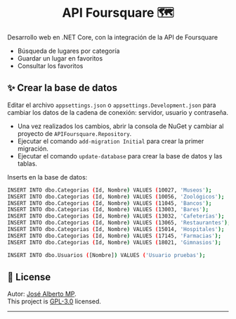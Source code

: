 <h1 align="center">API Foursquare 🗺️</h1>
Desarrollo web en .NET Core, con la integración de la API de Foursquare

- Búsqueda de lugares por categoría
- Guardar un lugar en favoritos
- Consultar los favoritos

## ✨ Crear la base de datos
Editar el archivo `appsettings.json` o  `appsettings.Development.json` para cambiar los datos de la cadena de conexión: servidor, usuario y contraseña.

- Una vez realizados los cambios, abrir la consola de NuGet y cambiar al proyecto de `APIFoursquare.Repository`.
- Ejecutar el comando `add-migration Initial` para crear la primer migración.
- Ejecutar el comando `update-database` para crear la base de datos y las tablas.

Inserts en la base de datos:
```sh
INSERT INTO dbo.Categorias (Id, Nombre) VALUES (10027, 'Museos');
INSERT INTO dbo.Categorias (Id, Nombre) VALUES (10056, 'Zoológicos');
INSERT INTO dbo.Categorias (Id, Nombre) VALUES (11045, 'Bancos');
INSERT INTO dbo.Categorias (Id, Nombre) VALUES (13003, 'Bares');
INSERT INTO dbo.Categorias (Id, Nombre) VALUES (13032, 'Cafeterías');
INSERT INTO dbo.Categorias (Id, Nombre) VALUES (13065, 'Restaurantes');
INSERT INTO dbo.Categorias (Id, Nombre) VALUES (15014, 'Hospitales');
INSERT INTO dbo.Categorias (Id, Nombre) VALUES (17145, 'Farmacias');
INSERT INTO dbo.Categorias (Id, Nombre) VALUES (18021, 'Gimnasios');

INSERT INTO dbo.Usuarios ([Nombre]) VALUES ('Usuario pruebas');
```

## 📝 License

Autor: [José Alberto MP](https://github.com/j-alberto-mp).<br />
This project is [GPL-3.0](https://github.com/j-alberto-mp/API_Foursquare/blob/main/LICENSE) licensed.

---
